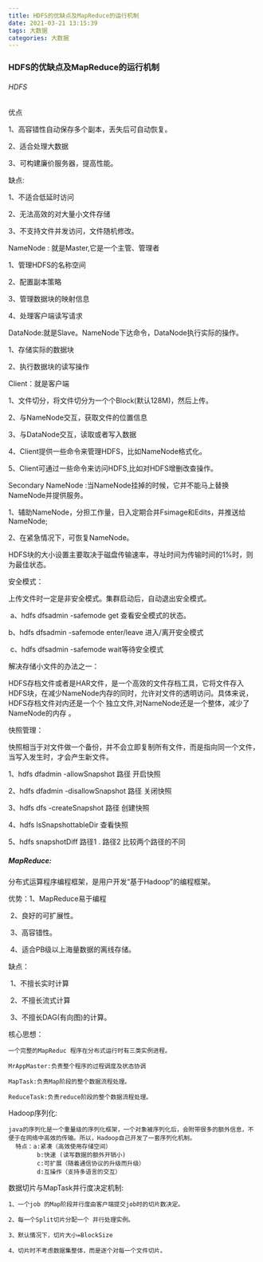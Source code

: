 ```yaml
---
title: HDFS的优缺点及MapReduce的运行机制
date: 2021-03-21 13:15:39
tags: 大数据
categories: 大数据
---
```


### HDFS的优缺点及MapReduce的运行机制

###### HDFS

优点

1、高容错性自动保存多个副本，丢失后可自动恢复。

2、适合处理大数据

3、可构建廉价服务器，提高性能。

缺点:

1、不适合低延时访问

2、无法高效的对大量小文件存储

3、不支持文件并发访问，文件随机修改。

NameNode : 就是Master,它是一个主管、管理者

 1、管理HDFS的名称空间

2、配置副本策略

3、管理数据块的映射信息

4、处理客户端读写请求

DataNode:就是Slave。NameNode下达命令，DataNode执行实际的操作。

1、存储实际的数据块

2、执行数据块的读写操作

Client：就是客户端

1、文件切分，将文件切分为一个个Block(默认128M)，然后上传。

2、与NameNode交互，获取文件的位置信息

3、与DataNode交互，读取或者写入数据

4、Client提供一些命令来管理HDFS，比如NameNode格式化。

5、Client可通过一些命令来访问HDFS,比如对HDFS增删改查操作。

Secondary NameNode :当NameNode挂掉的时候，它并不能马上替换NameNode并提供服务。

1、辅助NameNode，分担工作量，日入定期合并Fsimage和Edits，并推送给NameNode;

2、在紧急情况下，可恢复NameNode。

HDFS块的大小设置主要取决于磁盘传输速率，寻址时间为传输时间的1%时，则为最佳状态。

安全模式：

上传文件时一定是非安全模式。集群启动后，自动退出安全模式。

​     a、hdfs dfsadmin -safemode get 查看安全模式的状态。

b、hdfs dfsadmin -safemode enter/leave 进入/离开安全模式

​      c、hdfs dfsadmin -safemode wait等待安全模式

解决存储小文件的办法之一：

HDFS存档文件或者是HAR文件，是一个高效的文件存档工具，它将文件存入HDFS块，在减少NameNode内存的同时，允许对文件的透明访问。具体来说，HDFS存档文件对内还是一个个 独立文件,对NameNode还是一个整体，减少了NameNode的内存 。

快照管理：

快照相当于对文件做一个备份，并不会立即复制所有文件，而是指向同一个文件，当写入发生时，才会产生新文件。

1、hdfs dfadmin -allowSnapshot 路径 开启快照

2、hdfs dfadmin -disallowSnapshot 路径 关闭快照

3、hdfs dfs -createSnapshot 路径  创建快照

4、hdfs lsSnapshottableDir  查看快照

5、hdfs snapshotDiff 路径1  .  路径2  比较两个路径的不同

##### MapReduce:

分布式运算程序编程框架，是用户开发“基于Hadoop”的编程框架。

优势：1、MapReduce易于编程

​			2、良好的可扩展性。

​			3、高容错性。

​			4、适合PB级以上海量数据的离线存储。

缺点：

​		1、不擅长实时计算

​		2、不擅长流式计算

​		3、不擅长DAG(有向图)的计算。

核心思想：

```
一个完整的MapReduc 程序在分布式运行时有三类实例进程。

MrAppMaster:负责整个程序的过程调度及状态协调

MapTask:负责Map阶段的整个数据流程处理。

ReduceTask:负责reduce阶段的整个数据流程处理。
```

Hadoop序列化:

```
java的序列化是一个重量级的序列化框架，一个对象被序列化后，会附带很多的额外信息，不便于在网络中高效的传输。所以，Hadoop自己开发了一套序列化机制。
  特点：a:紧凑（高效使用存储空间）
        b:快速 (读写数据的额外开销小)
        c:可扩展（随着通信协议的升级而升级）
        d:互操作（支持多语言的交互）
```

数据切片与MapTask并行度决定机制:

```
1、一个job 的Map阶段并行度由客户端提交job时的切片数决定。

2、每一个Split切片分配一个 并行处理实例。

3、默认情况下，切片大小=BlockSize

4、切片时不考虑数据集整体，而是逐个对每一个文件切片。
```

